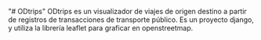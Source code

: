 "# ODtrips" 
ODtrips es un visualizador de viajes de origen destino a partir de registros de transacciones de transporte público. Es un proyecto django, y utiliza la librería leaflet para graficar en openstreetmap.
